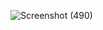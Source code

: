 ![Screenshot (490)](https://github.com/CreativeAtul/Animated-Kite-and-Cloud/assets/150332659/953de1e0-f54e-47cb-9ffe-5d0beacd27c8)
